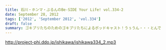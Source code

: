 ```yaml
---
title: 石川・ホンマ・ぶるんのBe-SIDE Your Life! vol.334-2
date: September 28, 2012
tags: ['2012', 'September 2012', 'vol.334']
draft: false
summary: ゴキブリたちのためのゴキブリたちによるポッドキャスト！うぅうん・・・とんでもないゴキブリトークで毎週毎週やっているわけですね。ホンマさんにゴキブリを仕掛けたい・・・ＮＡＭＡＥ
---
```


http://project-phi.ddo.jp/ishikawa/ishikawa334_2.mp3
